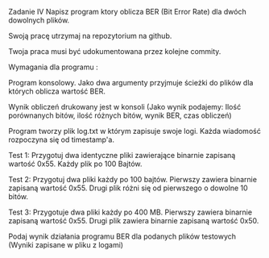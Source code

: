 Zadanie IV Napisz program ktory oblicza BER (Bit Error Rate) dla dwóch dowolnych plików.

Swoją pracę utrzymaj na repozytorium na github.

Twoja praca musi być udokumentowana przez kolejne commity.

Wymagania dla programu :

Program konsolowy. Jako dwa argumenty przyjmuje ścieżki do plików dla których oblicza wartość BER.

Wynik obliczeń drukowany jest w konsoli (Jako wynik podajemy: Ilość porównanych bitów, ilość różnych bitów, wynik BER, czas obliczeń)

Program tworzy plik log.txt w którym zapisuje swoje logi. Każda wiadomość rozpoczyna się od timestamp'a.

Test 1: Przygotuj dwa identyczne pliki zawierające binarnie zapisaną wartość 0x55. Każdy plik po 100 Bajtów.

Test 2: Przygotuj dwa pliki każdy po 100 bajtów. Pierwszy zawiera binarnie zapisaną wartość 0x55. Drugi plik różni się od pierwszego o dowolne 10 bitów.

Test 3: Przygotuje dwa pliki każdy po 400 MB. Pierwszy zawiera binarnie zapisaną wartość 0x55. Drugi plik zawiera binarnie zapisaną wartość 0x50.

Podaj wynik działania programu BER dla podanych plików testowych (Wyniki zapisane w pliku z logami)
